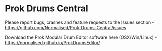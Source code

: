 # Prok Drums Central

Please report bugs, crashes and feature requests to the Issues section - https://github.com/Normalised/Prok-Drums-Central/issues

Download the Prok Modular Drum Editor software here (OSX/Win/Linux) - https://normalised.github.io/ProkDrumsEditor/
